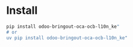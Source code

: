 # Install

```bash
pip install odoo-bringout-oca-ocb-l10n_ke"
# or
uv pip install odoo-bringout-oca-ocb-l10n_ke"
```
